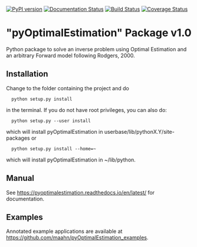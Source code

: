 [![PyPI version](https://badge.fury.io/py/pyOptimalEstimation.svg)](https://badge.fury.io/py/pyOptimalEstimation)
[![Documentation Status](https://readthedocs.org/projects/pyoptimalestimation/badge/?version=latest)](https://pyoptimalestimation.readthedocs.io/en/latest/?badge=latest)
[![Build Status](https://www.travis-ci.org/maahn/pyOptimalEstimation.svg?branch=master)](https://www.travis-ci.org/maahn/pyOptimalEstimation)
[![Coverage Status](https://coveralls.io/repos/github/maahn/pyOptimalEstimation/badge.svg?branch=master)](https://coveralls.io/github/maahn/pyOptimalEstimation?branch=master)

# "pyOptimalEstimation" Package v1.0

Python package to solve an inverse problem using Optimal Estimation
and an arbitrary Forward model following Rodgers, 2000.

## Installation

Change to the folder containing the project and do 
```
  python setup.py install
```
in the terminal. If you do not have root privileges, you can also do:
```
  python setup.py --user install
```
which will install pyOptimalEstimation in userbase/lib/pythonX.Y/site-packages
or
```
  python setup.py install --home=~
```
which will install pyOptimalEstimation in ~/lib/python.

## Manual

See https://pyoptimalestimation.readthedocs.io/en/latest/ for documentation.

## Examples

Annotated example applications are available at https://github.com/maahn/pyOptimalEstimation_examples.


